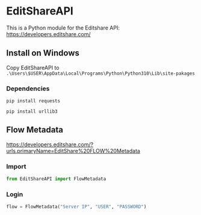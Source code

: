 # EditShareAPI
This is a Python module for the Editshare API: https://developers.editshare.com/


## Install on Windows
Copy EditShareAPI to `.\Users\$USER\AppData\Local\Programs\Python\Python310\Lib\site-pakages`

### Dependencies
```
pip install requests
```
```
pip install urllib3
```

## Flow Metadata
https://developers.editshare.com/?urls.primaryName=EditShare%20FLOW%20Metadata

### Import
```Python
from EditShareAPI import FlowMetadata
```

### Login
```Python
flow = FlowMetadata("Server IP", "USER", "PASSWORD")
```
